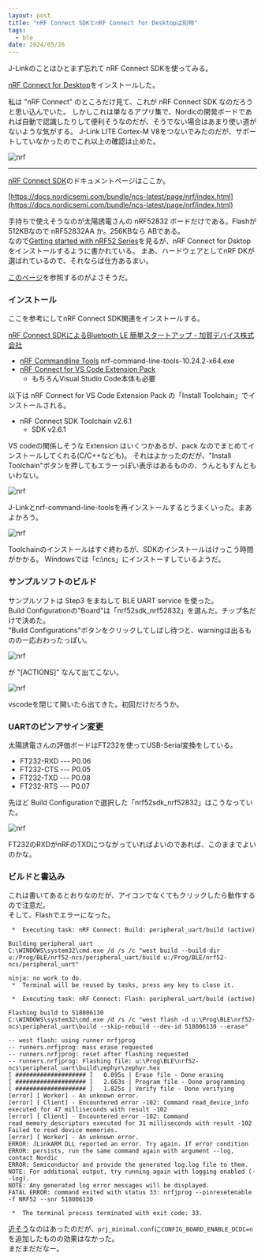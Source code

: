 ```yaml
---
layout: post
title: "nRF Connect SDKとnRF Connect for Desktopは別物"
tags:
  - ble
date: 2024/05/26
---
```


J-Linkのことはひとまず忘れて nRF Connect SDKを使ってみる。

[nRF Connect for Desktop](https://www.nordicsemi.com/Products/Development-tools/nRF-Connect-for-Desktop)をインストールした。

私は "nRF Connect" のところだけ見て、これが nRF Connect SDK なのだろうと思い込んでいた。
しかしこれは単なるアプリ集で、Nordicの開発ボードであれば自動で認識したりして便利そうなのだが、そうでない場合はあまり使い道がないような気がする。
J-Link LITE Cortex-M V8をつないでみたのだが、サポートしていなかったのでこれ以上の確認は止めた。

![nrf](20240526-3.png)

----

[nRF Connect SDK](https://www.nordicsemi.com/Products/Development-software/nrf-connect-sdk)のドキュメントページはここか。

[https://docs.nordicsemi.com/bundle/ncs-latest/page/nrf/index.html](https://docs.nordicsemi.com/bundle/ncs-latest/page/nrf/index.html)

手持ちで使えそうなのが太陽誘電さんの nRF52832 ボードだけである。Flashが512KBなので nRF52832AA か。256KBなら ABである。  
なので[Getting started with nRF52 Series](https://docs.nordicsemi.com/bundle/ncs-latest/page/nrf/gsg_guides/nrf52_gs.html#installing_the_required_software)を見るが、nRF Connect for Dsktopをインストールするように書かれている。
まあ、ハードウェアとしてnRF DKが選ばれているので、それならば仕方あるまい。

[このページ](https://docs.nordicsemi.com/bundle/ncs-latest/page/nrf/installation/install_ncs.html)を参照するのがよさそうだ。

### インストール

ここを参考にしてnRF Connect SDK関連をインストールする。

[nRF Connect SDKによるBluetooth LE 簡単スタートアップ - 加賀デバイス株式会社](https://www.kgdev.co.jp/column/nordic-column0025/)

* [nRF Commandline Tools](https://www.nordicsemi.com/Software-and-Tools/Development-Tools/nRF-Command-Line-Tools) nrf-command-line-tools-10.24.2-x64.exe
* [nRF Connect for VS Code Extension Pack](https://marketplace.visualstudio.com/items?itemName=nordic-semiconductor.nrf-connect-extension-pack)
  * もちろんVisual Studio Code本体も必要

以下は nRF Connect for VS Code Extension Pack の「Install Toolchain」でインストールされる。

* nRF Connect SDK Toolchain v2.6.1
  * SDK v2.6.1

VS codeの関係しそうな Extension はいくつかあるが、pack なのでまとめてインストールしてくれる(C/C++なども)。
それはよかったのだが、"Install Toolchain"ボタンを押してもエラーっぽい表示はあるものの、うんともすんともいわない。

![nrf](20240526-5.png)

J-Linkとnrf-command-line-toolsを再インストールするとうまくいった。まあよかろう。

![nrf](20240526-6.png)

Toolchainのインストールはすぐ終わるが、SDKのインストールはけっこう時間がかかる。
Windowsでは「c:\ncs」にインストーすしているようだ。

### サンプルソフトのビルド

サンプルソフトは Step3 をまねして BLE UART service を使った。  
Build Configurationの"Board"は「nrf52sdk_nrf52832」を選んだ。チップ名だけで決めた。  
"Build Configurations"ボタンをクリックしてしばし待つと、warningは出るものの一応おわったっぽい。

![nrf](20240526-7.png)

が "[ACTIONS]" なんて出てこない。

![nrf](20240526-8.png)

vscodeを閉じて開いたら出てきた。初回だけだろうか。

### UARTのピンアサイン変更

太陽誘電さんの評価ボードはFT232を使ってUSB-Serial変換をしている。

* FT232-RXD --- P0.06
* FT232-CTS --- P0.05
* FT232-TXD --- P0.08
* FT232-RTS --- P0.07

先ほど Build Configurationで選択した「nrf52sdk_nrf52832」はこうなっていた。

![nrf](20240526-9.png)

FT232のRXDがnRFのTXDにつながっていればよいのであれば、このままでよいのかな。

### ビルドと書込み

これは書いてあるとおりなのだが、アイコンでなくてもクリックしたら動作するので注意だ。  
そして、Flashでエラーになった。  

```text
 *  Executing task: nRF Connect: Build: peripheral_uart/build (active) 

Building peripheral_uart
C:\WINDOWS\system32\cmd.exe /d /s /c "west build --build-dir u:/Prog/BLE/nrf52-ncs/peripheral_uart/build u:/Prog/BLE/nrf52-ncs/peripheral_uart"

ninja: no work to do.
 *  Terminal will be reused by tasks, press any key to close it. 

 *  Executing task: nRF Connect: Flash: peripheral_uart/build (active) 

Flashing build to 518006130
C:\WINDOWS\system32\cmd.exe /d /s /c "west flash -d u:\Prog\BLE\nrf52-ncs\peripheral_uart\build --skip-rebuild --dev-id 518006130 --erase"

-- west flash: using runner nrfjprog
-- runners.nrfjprog: mass erase requested
-- runners.nrfjprog: reset after flashing requested
-- runners.nrfjprog: Flashing file: u:\Prog\BLE\nrf52-ncs\peripheral_uart\build\zephyr\zephyr.hex
[ #################### ]   0.095s | Erase file - Done erasing                                                          
[ #################### ]   2.663s | Program file - Done programming                                                    
[ #################### ]   1.825s | Verify file - Done verifying                                                       
[error] [ Worker] - An unknown error.
[error] [ Client] - Encountered error -102: Command read_device_info executed for 47 milliseconds with result -102
[error] [ Client] - Encountered error -102: Command read_memory_descriptors executed for 31 milliseconds with result -102
Failed to read device memories.
[error] [ Worker] - An unknown error.
ERROR: JLinkARM DLL reported an error. Try again. If error condition
ERROR: persists, run the same command again with argument --log, contact Nordic
ERROR: Semiconductor and provide the generated log.log file to them.
NOTE: For additional output, try running again with logging enabled (--log).
NOTE: Any generated log error messages will be displayed.
FATAL ERROR: command exited with status 33: nrfjprog --pinresetenable -f NRF52 --snr 518006130

 *  The terminal process terminated with exit code: 33. 
 ```

[近そう](https://devzone.nordicsemi.com/f/nordic-q-a/104810/nrfjprog-not-working-after-flashing-zephyr-blinky-example)なのはあったのだが、`prj_minimal.conf`に`CONFIG_BOARD_ENABLE_DCDC=n`を追加したものの効果はなかった。  
まだまだだなー。

